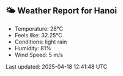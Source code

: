 <!-- WEATHER-START -->
## 🌤 Weather Report for Hanoi

- Temperature: 28°C
- Feels like: 32.25°C
- Conditions: light rain
- Humidity: 81%
- Wind Speed: 5 m/s

Last updated: 2025-04-18 12:41:48 UTC
<!-- WEATHER-END -->
